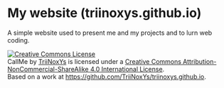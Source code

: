 # My website (triinoxys.github.io)
A simple website used to present me and my projects and to lurn web coding.

<a rel="license" href="http://creativecommons.org/licenses/by-nc-sa/4.0/"><img alt="Creative Commons License" style="border-width:0" src="https://i.creativecommons.org/l/by-nc-sa/4.0/88x31.png" /></a><br /><span xmlns:dct="http://purl.org/dc/terms/" property="dct:title">CallMe</span> by <a xmlns:cc="http://creativecommons.org/ns#" href="https://github.com/TriiNoxYs/CallMe" property="cc:attributionName" rel="cc:attributionURL">TriiNoxYs</a> is licensed under a <a rel="license" href="http://creativecommons.org/licenses/by-nc-sa/4.0/">Creative Commons Attribution-NonCommercial-ShareAlike 4.0 International License</a>.<br />Based on a work at <a xmlns:dct="http://purl.org/dc/terms/" href="https://github.com/TriiNoxYs/CallMe" rel="dct:source">https://github.com/TriiNoxYs/triinoxys.github.io</a>.